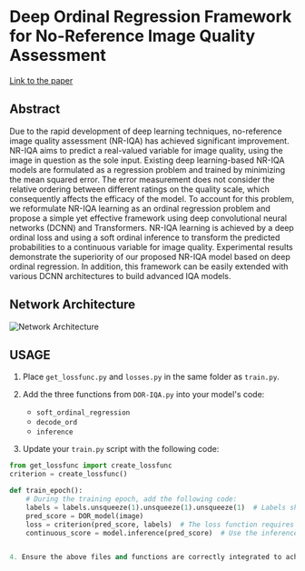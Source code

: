 # Deep Ordinal Regression Framework for No-Reference Image Quality Assessment

[Link to the paper](https://ieeexplore.ieee.org/document/10104062)

## Abstract
Due to the rapid development of deep learning techniques, no-reference image quality assessment (NR-IQA) has achieved significant improvement. NR-IQA aims to predict a real-valued variable for image quality, using the image in question as the sole input. Existing deep learning-based NR-IQA models are formulated as a regression problem and trained by minimizing the mean squared error. The error measurement does not consider the relative ordering between different ratings on the quality scale, which consequently affects the efficacy of the model. To account for this problem, we reformulate NR-IQA learning as an ordinal regression problem and propose a simple yet effective framework using deep convolutional neural networks (DCNN) and Transformers. NR-IQA learning is achieved by a deep ordinal loss and using a soft ordinal inference to transform the predicted probabilities to a continuous variable for image quality. Experimental results demonstrate the superiority of our proposed NR-IQA model based on deep ordinal regression. In addition, this framework can be easily extended with various DCNN architectures to build advanced IQA models.

## Network Architecture
![Network Architecture](network/pipline.png)

## USAGE

1. Place `get_lossfunc.py` and `losses.py` in the same folder as `train.py`.

2. Add the three functions from `DOR-IQA.py` into your model's code:
    - `soft_ordinal_regression`
    - `decode_ord`
    - `inference`

3. Update your `train.py` script with the following code:

```python
from get_lossfunc import create_lossfunc
criterion = create_lossfunc()

def train_epoch():
    # During the training epoch, add the following code:
    labels = labels.unsqueeze(1).unsqueeze(1).unsqueeze(1)  # Labels should be 4-dimensional
    pred_score = DOR_model(image)
    loss = criterion(pred_score, labels)  # The loss function requires predictions to be a probability distribution
    continuous_score = model.inference(pred_score)  # Use the inference function to get the desired score by ordinal regression


4. Ensure the above files and functions are correctly integrated to achieve effective NR-IQA using the proposed deep ordinal regression framework.


